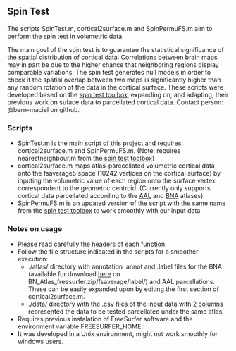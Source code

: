 ## Spin Test ##

The scripts SpinTest.m, cortical2surface.m and SpinPermuFS.m aim to perform the spin test in volumetric data. 

The main goal of the spin test is to guarantee the statistical significance of the spatial distribution of cortical data.
Correlations between brain maps may in part be due to the higher chance that neighboring regions display comparable variations.
The spin test generates null models in order to check if the spatial overlap between two maps is significantly higher than any random rotation of the data in the cortical surface.
These scripts were developed based on the [spin test toolbox](https://github.com/spin-test/spin-test), expanding on, and adapting, their previous work on suface data to parcellated cortical data.
Contact person: @bern-maciel on github.

### Scripts ###
* SpinTest.m is the main script of this project and requires cortical2surface.m and SpinPermuFS.m. (Note: requires nearestneighbour.m from the [spin test toolbox](https://github.com/spin-test/spin-test))
* cortical2surface.m maps atlas-parecellated volumetric cortical data onto the fsaverage5 space (10242 vertices on the cortical surface) by inputing the volumetric value of each region onto the surface vertex correspondent to the geometric centroid. (Currently only supports cortical data parcellated according to the [AAL](https://www.gin.cnrs.fr/en/tools/aal/) and [BNA](https://atlas.brainnetome.org/) atlases)
* SpinPermuFS.m is an updated version of the script with the same name from the [spin test toolbox](https://github.com/spin-test/spin-test) to work smoothly with our input data.

### Notes on usage ###
* Please read carefully the headers of each function.
* Follow the file structure indicated in the scripts for a smoother execution:
  * ./atlas/ directory with annotation .annot and .label files for the BNA (available for download [here](https://atlas.brainnetome.org/download.html) on BN_Atlas_freesurfer.zip/fsaverage/label/) and AAL parcellations. These can be easily expanded upon by editing the first section of cortical2surface.m.
  * ./data/ directory with the .csv files of the input data with 2 columns represented the data to be tested parcellated under the same atlas.
* Requires previous instalation of FreeSurfer software and the environment variable FREESURFER_HOME.
* It was developed in a Unix environment, might not work smoothly for windows users.
